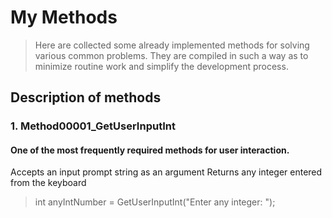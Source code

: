# My Methods
>Here are collected some already implemented methods for solving various common problems.
They are compiled in such a way as to minimize routine work and simplify the development process.

## Description of methods
### 1.  Method00001_GetUserInputInt
#### One of the most frequently required methods for user interaction.

Accepts an input prompt string as an argument
Returns any integer entered from the keyboard

>int anyIntNumber = GetUserInputInt("Enter any integer: ");